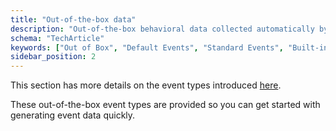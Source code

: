 ```yaml
---
title: "Out-of-the-box data"
description: "Out-of-the-box behavioral data collected automatically by Snowplow trackers without custom implementation."
schema: "TechArticle"
keywords: ["Out of Box", "Default Events", "Standard Events", "Built-in Events", "Core Events", "Base Analytics"]
sidebar_position: 2
---
```


This section has more details on the event types introduced [here](/docs/fundamentals/events/index.md).

These out-of-the-box event types are provided so you can get started with generating event data quickly.
